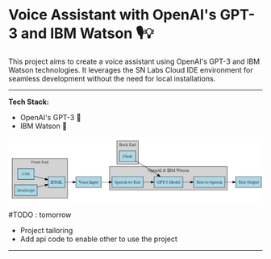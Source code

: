 # Voice Assistant with OpenAI's GPT-3 and IBM Watson 🎙️💡



This project aims to create a voice assistant using OpenAI's GPT-3 and IBM Watson technologies. It leverages the SN Labs Cloud IDE environment for seamless development without the need for local installations.
  

---
**Tech Stack:**
- OpenAI's GPT-3 🤖
- IBM Watson 🧠

<img src='./static/assets/archit.png'  width="640"/>

#TODO : tomorrow 
+ Project tailoring  
+ Add api code to enable other to use the project 
---
